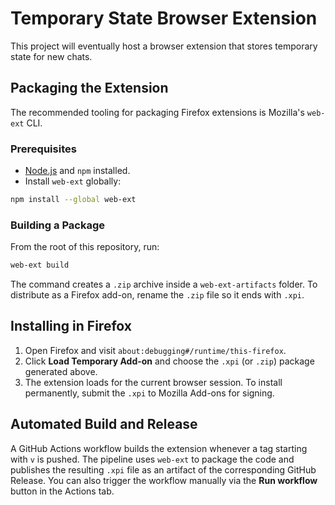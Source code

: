 # Temporary State Browser Extension

This project will eventually host a browser extension that stores temporary state for new chats.

## Packaging the Extension

The recommended tooling for packaging Firefox extensions is Mozilla's `web-ext` CLI.

### Prerequisites

- [Node.js](https://nodejs.org/) and `npm` installed.
- Install `web-ext` globally:

```bash
npm install --global web-ext
```

### Building a Package

From the root of this repository, run:

```bash
web-ext build
```

The command creates a `.zip` archive inside a `web-ext-artifacts` folder. To distribute as a Firefox add-on, rename the `.zip` file so it ends with `.xpi`.

## Installing in Firefox

1. Open Firefox and visit `about:debugging#/runtime/this-firefox`.
2. Click **Load Temporary Add-on** and choose the `.xpi` (or `.zip`) package generated above.
3. The extension loads for the current browser session. To install permanently, submit the `.xpi` to Mozilla Add-ons for signing.


## Automated Build and Release

A GitHub Actions workflow builds the extension whenever a tag starting with `v` is pushed. The pipeline uses `web-ext` to package the code and publishes the resulting `.xpi` file as an artifact of the corresponding GitHub Release. You can also trigger the workflow manually via the **Run workflow** button in the Actions tab.

